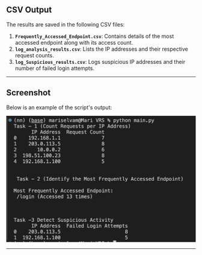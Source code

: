 ## CSV Output

The results are saved in the following CSV files:

1. **`Frequently_Accessed_Endpoint.csv`**: Contains details of the most accessed endpoint along with its access count.
2. **`log_analysis_results.csv`**: Lists the IP addresses and their respective request counts.
3. **`log_Suspicious_results.csv`**: Logs suspicious IP addresses and their number of failed login attempts.

---

## Screenshot

Below is an example of the script's output:

![Output Screenshot](output.png)

---

